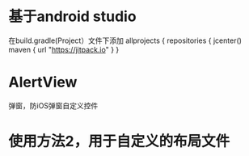 # 基于android studio
在build.gradle(Project）文件下添加
allprojects {
    repositories {
        jcenter()
        maven { url "https://jitpack.io" }
    }

# AlertView
弹窗，防iOS弹窗自定义控件
# 使用方法2，用于自定义的布局文件
 
